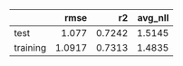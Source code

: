 |          |   rmse |     r2 |   avg_nll |
|:---------|-------:|-------:|----------:|
| test     | 1.077  | 0.7242 |    1.5145 |
| training | 1.0917 | 0.7313 |    1.4835 |